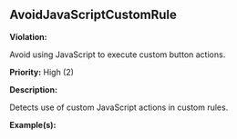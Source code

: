 AvoidJavaScriptCustomRule[](#avoidjavascriptcustomrule)
------------------------------------------------------------------------------------------------------------------------------------------------------

**Violation:**

   Avoid using JavaScript to execute custom button actions.


**Priority:** High (2)

**Description:**

   Detects use of custom JavaScript actions in custom rules.

**Example(s):**

   

